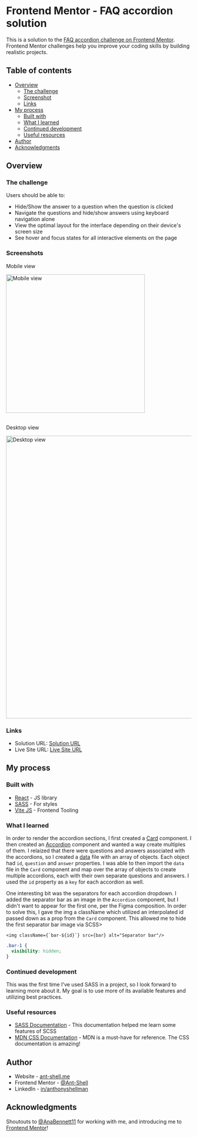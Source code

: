 # Frontend Mentor - FAQ accordion solution

This is a solution to the [FAQ accordion challenge on Frontend Mentor](https://www.frontendmentor.io/challenges/faq-accordion-wyfFdeBwBz). Frontend Mentor challenges help you improve your coding skills by building realistic projects. 

## Table of contents

- [Overview](#overview)
  - [The challenge](#the-challenge)
  - [Screenshot](#screenshot)
  - [Links](#links)
- [My process](#my-process)
  - [Built with](#built-with)
  - [What I learned](#what-i-learned)
  - [Continued development](#continued-development)
  - [Useful resources](#useful-resources)
- [Author](#author)
- [Acknowledgments](#acknowledgments)

## Overview

### The challenge

Users should be able to:

- Hide/Show the answer to a question when the question is clicked
- Navigate the questions and hide/show answers using keyboard navigation alone
- View the optimal layout for the interface depending on their device's screen size
- See hover and focus states for all interactive elements on the page

### Screenshots

<div>
  <p>Mobile view</p>
  <img width="377" alt="Mobile view" src="https://github.com/Ant-Shell/faq-accordion/assets/100455148/b4457bc4-a7f5-4029-a270-537596343989">
  <br>
  <br>
  <p>Desktop view</p>
  <img width="769" alt="Desktop view" src="https://github.com/Ant-Shell/faq-accordion/assets/100455148/f0b0e177-1c5e-4eeb-a171-819e6c3af7d5">
</div>

### Links

- Solution URL: [Solution URL](https://github.com/Ant-Shell/faq-accordion)
- Live Site URL: [Live Site URL](https://faq-accordion-lovat-three.vercel.app/)

## My process

### Built with

- [React](https://reactjs.org/) - JS library
- [SASS](https://sass-lang.com/) - For styles
- [Vite JS](https://vitejs.dev/) - Frontend Tooling

### What I learned

In order to render the accordion sections, I first created a [Card](https://github.com/Ant-Shell/faq-accordion/blob/main/src/components/Card/Card.jsx) component. I then created an [Accordion](https://github.com/Ant-Shell/faq-accordion/blob/main/src/components/Accordion/Accordion.jsx) component and wanted a way create multiples of them. I relaized that there were questions and answers associated with the accordions, so I created a [data](https://github.com/Ant-Shell/faq-accordion/blob/main/src/data/data.jsx) file with an array of objects. Each object had `id`, `question` and `answer` properties. I was able to then import the `data` file in the `Card` component and map over the array of objects to create multiple accordions, each with their own separate questions and answers. I used the `id` property as a `key` for each accordion as well.

One interesting bit was the separators for each accordion dropdown. I added the separator bar as an image in the `Accordion` component, but I didn't want to appear for the first one, per the Figma composition. In order to solve this, I gave the img a className which utilized an interpolated id passed down as a prop from the `Card` component. This allowed me to hide the first separator bar image via SCSS>

```html/jsx
<img className={`bar-${id}`} src={bar} alt="Separator bar"/>
```
```css
.bar-1 {
  visibility: hidden;
}
```

### Continued development

This was the first time I've used SASS in a project, so I look forward to learning more about it. My goal is to use more of its available features and utilizing best practices.

### Useful resources

- [SASS Documentation](https://sass-lang.com/documentation/) - This documentation helped me learn some features of SCSS
- [MDN CSS Documentation](https://developer.mozilla.org/en-US/docs/Web/CSS) - MDN is a must-have for reference. The CSS documentation is amazing!

## Author

- Website - [ant-shell.me](https://www.ant-shell.me/)
- Frontend Mentor - [@Ant-Shell](https://www.frontendmentor.io/profile/yourusername)
- LinkedIn - [in/anthonyshellman](https://www.linkedin.com/in/anthonyshellman/)

## Acknowledgments

Shoutouts to [@AnaBennett11](https://github.com/AnaBennett11) for working with me, and introducing me to [Frontend Mentor](https://www.frontendmentor.io/)!
